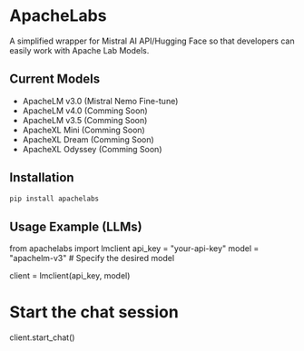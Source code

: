 # ApacheLabs

A simplified wrapper for Mistral AI API/Hugging Face so that developers can easily work with Apache Lab Models.

## Current Models
- ApacheLM v3.0 (Mistral Nemo Fine-tune)
- ApacheLM v4.0 (Comming Soon)
- ApacheLM v3.5 (Comming Soon)
- ApacheXL Mini (Comming Soon)
- ApacheXL Dream (Comming Soon)
- ApacheXL Odyssey (Comming Soon)

## Installation

```bash
pip install apachelabs
```
## Usage Example (LLMs)

from apachelabs import lmclient
api_key = "your-api-key"
model = "apachelm-v3"  # Specify the desired model

client = lmclient(api_key, model)

# Start the chat session
client.start_chat()
```

